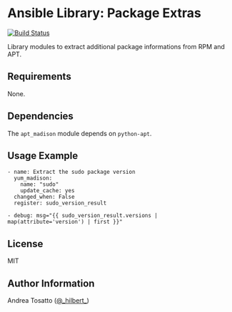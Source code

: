 Ansible Library: Package Extras
===============================

[![Build Status](https://travis-ci.org/atosatto/ansible-package-extras.svg?branch=master)](https://travis-ci.org/atosatto/ansible-package-extras)

Library modules to extract additional package informations from RPM and APT.

Requirements
------------

None.

Dependencies
------------

The `apt_madison` module depends on `python-apt`.

Usage Example
-------------

    - name: Extract the sudo package version
      yum_madison:
        name: "sudo"
        update_cache: yes
      changed_when: False
      register: sudo_version_result

    - debug: msg="{{ sudo_version_result.versions | map(attribute='version') | first }}"

License
-------

MIT

Author Information
------------------

Andrea Tosatto ([@\_hilbert\_](https://twitter.com/_hilbert_))
